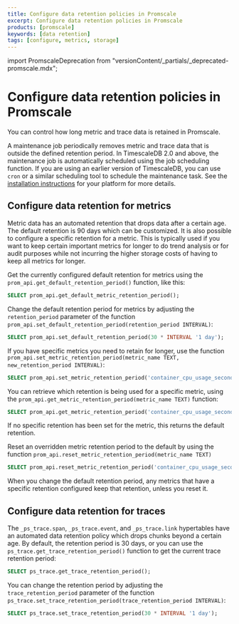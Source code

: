 ```yaml
---
title: Configure data retention policies in Promscale
excerpt: Configure data retention policies in Promscale
products: [promscale]
keywords: [data retention]
tags: [configure, metrics, storage]
---
```


import PromscaleDeprecation from "versionContent/_partials/_deprecated-promscale.mdx";

# Configure data retention policies in Promscale

<PromscaleDeprecation />

You can control how long metric and trace data is retained in Promscale.

A maintenance job periodically removes metric and trace data that is outside
the defined retention period. In TimescaleDB 2.0 and above, the maintenance
job is automatically scheduled using the job scheduling function. If
you are using an earlier version of TimescaleDB, you can use `cron` or a
similar scheduling tool to schedule the maintenance task. See the
[installation instructions][promscale-install] for your platform for more
details.

## Configure data retention for metrics

Metric data has an automated retention that drops data after a certain age.
The default retention is 90 days which can be customized. It is also possible
to configure a specific retention for a metric. This is typically used if you
want to keep certain important metrics for longer to do trend analysis or for
audit purposes while not incurring the higher storage costs of having to keep
all metrics for longer.

Get the currently configured default retention for metrics using the
`prom_api.get_default_retention_period()` function, like this:

 ```sql
SELECT prom_api.get_default_metric_retention_period();
```

Change the default retention period for metrics by adjusting the
`retention_period` parameter of the function
`prom_api.set_default_retention_period(retention_period INTERVAL)`:

```sql
SELECT prom_api.set_default_retention_period(30 * INTERVAL '1 day');
```

If you have specific metrics you need to retain for longer, use
the function
`prom_api.set_metric_retention_period(metric_name TEXT, new_retention_period INTERVAL)`:

```sql
SELECT prom_api.set_metric_retention_period('container_cpu_usage_seconds_total', 180 * INTERVAL '1 day');
```

You can retrieve which retention is being used for a specific metric, using the
`prom_api.get_metric_retention_period(metric_name TEXT)` function:

```sql
SELECT prom_api.get_metric_retention_period('container_cpu_usage_seconds_total');
```

If no specific retention has been set for the metric, this returns the default retention.

Reset an overridden metric retention period to the default
by using the function `prom_api.reset_metric_retention_period(metric_name TEXT)`

```sql
SELECT prom_api.reset_metric_retention_period('container_cpu_usage_seconds_total');
```

When you change the default retention period, any metrics that have a specific
retention configured keep that retention, unless you reset it.

## Configure data retention for traces

The `_ps_trace.span`, `_ps_trace.event`, and `_ps_trace.link` hypertables have
an automated data retention policy which drops chunks beyond a certain age. By
default, the retention period is 30 days, or you can use the
`ps_trace.get_trace_retention_period()` function to get the current trace
retention period:

```sql
SELECT ps_trace.get_trace_retention_period();
```

You can change the retention period by adjusting the `trace_retention_period`
parameter of the function
`ps_trace.set_trace_retention_period(trace_retention_period INTERVAL)`:

```sql
SELECT ps_trace.set_trace_retention_period(30 * INTERVAL '1 day');
```

[promscale-install]: /promscale/:currentVersion:/installation/
